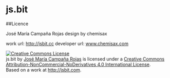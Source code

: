 # js.bit



##Licence

José María Campaña Rojas
design by chemisax

work url: http://jsbit.cc
developer url: www.chemisax.com

<a rel="license" href="http://creativecommons.org/licenses/by-nc-nd/4.0/"><img alt="Creative Commons License" style="border-width:0" src="https://i.creativecommons.org/l/by-nc-nd/4.0/88x31.png" /></a><br /><span xmlns:dct="http://purl.org/dc/terms/" property="dct:title">js.bit</span> by <a xmlns:cc="http://creativecommons.org/ns#" href="http://chemisax.com" property="cc:attributionName" rel="cc:attributionURL">José María Campaña Rojas</a> is licensed under a <a rel="license" href="http://creativecommons.org/licenses/by-nc-nd/4.0/">Creative Commons Attribution-NonCommercial-NoDerivatives 4.0 International License</a>.<br />Based on a work at <a xmlns:dct="http://purl.org/dc/terms/" href="http://jsbit.com" rel="dct:source">http://jsbit.com</a>.
